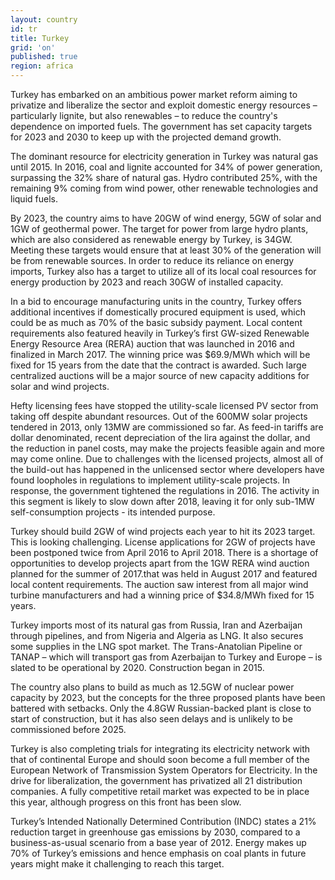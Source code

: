 ```yaml
---
layout: country
id: tr
title: Turkey
grid: 'on'
published: true
region: africa
---
```


Turkey has embarked on an ambitious power market reform aiming to privatize and liberalize the sector and exploit domestic energy resources – particularly lignite, but also renewables – to reduce the country's dependence on imported fuels. The government has set capacity targets for 2023 and 2030 to keep up with the projected demand growth.

The dominant resource for electricity generation in Turkey was natural gas until 2015. In 2016, coal and lignite accounted for 34% of power generation, surpassing the 32% share of natural gas. Hydro contributed 25%, with the remaining 9% coming from wind power, other renewable technologies and liquid fuels.

By 2023, the country aims to have 20GW of wind energy, 5GW of solar and 1GW of geothermal power. The target for power from large hydro plants, which are also considered as renewable energy by Turkey, is 34GW. Meeting these targets would ensure that at least 30% of the generation will be from renewable sources. In order to reduce its reliance on energy imports, Turkey also has a target to utilize all of its local coal resources for energy production by 2023 and reach 30GW of installed capacity. 

In a bid to encourage manufacturing units in the country, Turkey offers additional incentives if domestically procured equipment is used, which could be as much as 70% of the basic subsidy payment. Local content requirements also featured heavily in Turkey’s first GW-sized Renewable Energy Resource Area (RERA) auction that was launched in 2016 and finalized in March 2017. The winning price was $69.9/MWh which will be fixed for 15 years from the date that the contract is awarded. Such large centralized auctions will be a major source of new capacity additions for solar and wind projects.

Hefty licensing fees have stopped the utility-scale licensed PV sector from taking off despite abundant resources. Out of the 600MW solar projects tendered in 2013, only 13MW are commissioned so far. As feed-in tariffs are dollar denominated, recent depreciation of the lira against the dollar, and the reduction in panel costs, may make the projects feasible again and more may come online. Due to challenges with the licensed projects, almost all of the build-out has happened in the unlicensed sector where developers have found loopholes in regulations to implement utility-scale projects. In response, the government tightened the regulations in 2016. The activity in this segment is likely to slow down after 2018, leaving it for only sub-1MW self-consumption projects - its intended purpose.

Turkey should build 2GW of wind projects each year to hit its 2023 target. This is looking challenging. License applications for 2GW of projects have been postponed twice from April 2016 to April 2018. There is a shortage of opportunities to develop projects apart from the 1GW RERA wind auction planned for the summer of 2017.that was held in August 2017 and featured local content requirements. The auction saw interest from all major wind turbine manufacturers and had a winning price of $34.8/MWh fixed for 15 years. 

Turkey imports most of its natural gas from Russia, Iran and Azerbaijan through pipelines, and from Nigeria and Algeria as LNG. It also secures some supplies in the LNG spot market. The Trans-Anatolian Pipeline or TANAP – which will transport gas from Azerbaijan to Turkey and Europe – is slated to be operational by 2020. Construction began in 2015.

The country also plans to build as much as 12.5GW of nuclear power capacity by 2023, but the concepts for the three proposed plants have been battered with setbacks. Only the 4.8GW Russian-backed plant is close to start of construction, but it has also seen delays and is unlikely to be commissioned before 2025.

Turkey is also completing trials for integrating its electricity network with that of continental Europe and should soon become a full member of the European Network of Transmission System Operators for Electricity. In the drive for liberalization, the government has privatized all 21 distribution companies. A fully competitive retail market was expected to be in place this year, although progress on this front has been slow. 

Turkey’s Intended Nationally Determined Contribution (INDC) states a 21% reduction target in greenhouse gas emissions by 2030, compared to a business-as-usual scenario from a base year of 2012. Energy makes up 70% of Turkey’s emissions and hence emphasis on coal plants in future years might make it challenging to reach this target.   

